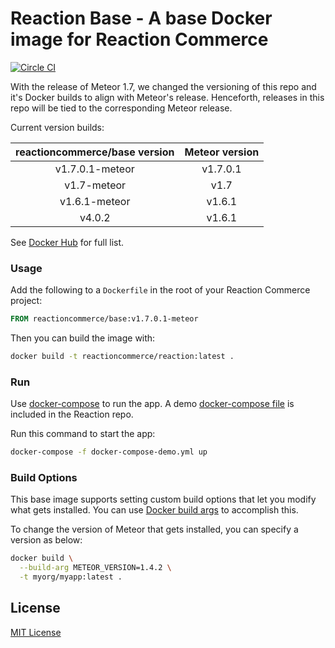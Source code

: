 # Reaction Base - A base Docker image for Reaction Commerce

[![Circle CI](https://circleci.com/gh/reactioncommerce/base/tree/master.svg?style=svg)](https://circleci.com/gh/reactioncommerce/base/tree/master)

With the release of Meteor 1.7, we changed the versioning of this repo and it's Docker builds to align with Meteor's release. Henceforth, releases in this repo will be tied to the corresponding Meteor release.

Current version builds:

| reactioncommerce/base version       | Meteor version  |
| :----------------------------------:|:---------------:|
| v1.7.0.1-meteor                     | v1.7.0.1        |
| v1.7-meteor                         | v1.7            |
| v1.6.1-meteor                       | v1.6.1          |
| v4.0.2                              | v1.6.1          |

See [Docker Hub](https://hub.docker.com/r/reactioncommerce/base/tags/) for full list.

### Usage

Add the following to a `Dockerfile` in the root of your Reaction Commerce project:

```Dockerfile
FROM reactioncommerce/base:v1.7.0.1-meteor
```

Then you can build the image with:

```sh
docker build -t reactioncommerce/reaction:latest .
```

### Run

Use [docker-compose](https://docs.docker.com/compose/) to run the app. A demo [docker-compose file](https://github.com/reactioncommerce/reaction/blob/master/docker-compose-demo.yml) is included in the Reaction repo.

Run this command to start the app:

```sh
docker-compose -f docker-compose-demo.yml up
```

### Build Options

This base image supports setting custom build options that let you modify what gets installed. You can use [Docker build args](https://docs.docker.com/engine/reference/builder/#arg) to accomplish this.

To change the version of Meteor that gets installed, you can specify a version as below:

```sh
docker build \
  --build-arg METEOR_VERSION=1.4.2 \
  -t myorg/myapp:latest .
```

## License

[MIT License](./LICENSE.md)
